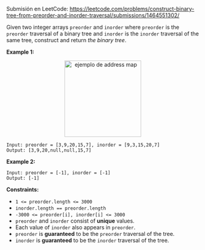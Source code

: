 Submisión en LeetCode: https://leetcode.com/problems/construct-binary-tree-from-preorder-and-inorder-traversal/submissions/1464551302/

Given two integer arrays `preorder` and `inorder` where `preorder` is the `preorder` traversal of a binary tree and `inorder` is the `inorder` traversal of the same tree, construct and return *the binary tree*.

**Example 1:**
<p align="center">
    <img src="https://assets.leetcode.com/uploads/2021/02/19/tree.jpg" alt="ejemplo de address map" style="width:200px;">
</p>

    Input: preorder = [3,9,20,15,7], inorder = [9,3,15,20,7]
    Output: [3,9,20,null,null,15,7]

**Example 2:**

    Input: preorder = [-1], inorder = [-1]
    Output: [-1]


**Constraints:**
- `1 <= preorder.length <= 3000`
- `inorder.length == preorder.length`
- `-3000 <= preorder[i], inorder[i] <= 3000`
- `preorder` and `inorder` consist of **unique** values.
- Each value of `inorder` also appears in `preorder`.
- `preorder` is **guaranteed** to be the `preorder` traversal of the tree.
- `inorder` is **guaranteed** to be the `inorder` traversal of the tree.